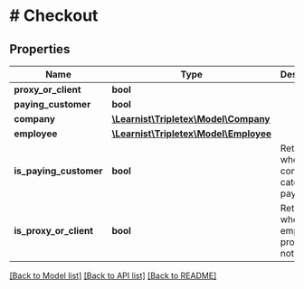 # # Checkout

## Properties

Name | Type | Description | Notes
------------ | ------------- | ------------- | -------------
**proxy_or_client** | **bool** |  | [optional]
**paying_customer** | **bool** |  | [optional]
**company** | [**\Learnist\Tripletex\Model\Company**](Company.md) |  |
**employee** | [**\Learnist\Tripletex\Model\Employee**](Employee.md) |  |
**is_paying_customer** | **bool** | Returns whether the company category is paying. | [optional]
**is_proxy_or_client** | **bool** | Returns whether employee is proxy or not | [optional]

[[Back to Model list]](../../README.md#models) [[Back to API list]](../../README.md#endpoints) [[Back to README]](../../README.md)
